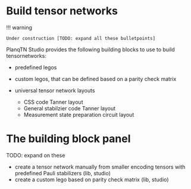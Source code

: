 # Build tensor networks

!!! warning

    Under construction [TODO: expand all these bulletpoints]

PlanqTN Studio provides the following building blocks to use to build
tensornetworks:

-   predefined legos
-   custom legos, that can be defined based on a parity check matrix
-   universal tensor network layouts

    -   CSS code Tanner layout
    -   General stabilzier code Tanner layout
    -   Measurement state preparation circuit layout

# The building block panel

TODO: expand on these

-   create a tensor network manually from smaller encoding tensors with
    predefined Pauli stabilizers (lib, studio)
-   create a custom lego based on parity check matrix (lib, studio)
